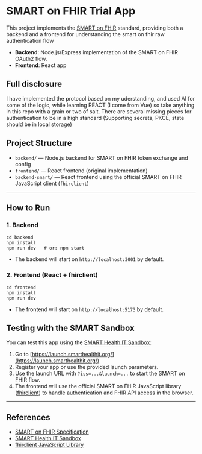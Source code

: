 # SMART on FHIR Trial App

This project implements the [SMART on FHIR](https://smarthealthit.org/) standard, providing both a backend and a frontend for understanding the smart on fhir raw authentication flow 

- **Backend**: Node.js/Express implementation of the SMART on FHIR OAuth2 flow.
- **Frontend**: React app

## Full disclosure
I have implemented the protocol based on my uderstanding, and used AI for some of the logic, while learning REACT (I come from Vue) so take anything in this repo with a grain or two of salt.
There are several missing pieces for authentication to be in a high standard (Supporting secrets, PKCE, state should be in local storage)

## Project Structure

- `backend/` — Node.js backend for SMART on FHIR token exchange and config
- `frontend/` — React frontend (original implementation)
- `backend-smart/` — React frontend using the official SMART on FHIR JavaScript client (`fhirclient`)

---

## How to Run

### 1. Backend

```
cd backend
npm install
npm run dev   # or: npm start
```

- The backend will start on `http://localhost:3001` by default.

### 2. Frontend (React + fhirclient)

```
cd frontend
npm install
npm run dev
```

- The frontend will start on `http://localhost:5173` by default.


## Testing with the SMART Sandbox

You can test this app using the [SMART Health IT Sandbox](https://launch.smarthealthit.org/):

1. Go to [https://launch.smarthealthit.org/](https://launch.smarthealthit.org/)
2. Register your app or use the provided launch parameters.
3. Use the launch URL with `?iss=...&launch=...` to start the SMART on FHIR flow.
4. The frontend will use the official SMART on FHIR JavaScript library ([fhirclient](https://github.com/smart-on-fhir/client-js)) to handle authentication and FHIR API access in the browser.



---

## References
- [SMART on FHIR Specification](https://hl7.org/fhir/smart-app-launch/)
- [SMART Health IT Sandbox](https://launch.smarthealthit.org/)
- [fhirclient JavaScript Library](https://github.com/smart-on-fhir/client-js)
